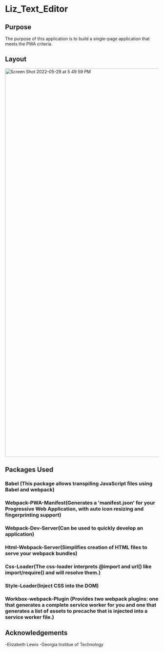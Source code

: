 # Liz_Text_Editor

## Purpose
  The purpose of this application is to build a single-page application that meets the PWA criteria.
  
## Layout
<img width="1274" alt="Screen Shot 2022-05-29 at 5 49 59 PM" src="https://user-images.githubusercontent.com/100626033/170894327-2d5f760f-f108-4aed-93be-00552e5fd8df.png">

## Packages Used

  ### Babel (This package allows transpiling JavaScript files using Babel and webpack)
  
  ### Webpack-PWA-Manifest(Generates a 'manifest.json' for your Progressive Web Application, with auto icon resizing and fingerprinting support)
  
  ### Webpack-Dev-Server(Can be used to quickly develop an application)
  
  ### Html-Webpack-Server(Simplifies creation of HTML files to serve your webpack bundles)
  
  ### Css-Loader(The css-loader interprets @import and url() like import/require() and will resolve them.)
  
  ### Style-Loader(Inject CSS into the DOM)
  
  ### Workbox-webpack-Plugin (Provides two webpack plugins: one that generates a complete service worker for you and one that generates a list of assets to precache that is injected into a service worker file.)

## Acknowledgements
  -Elizabeth Lewis
  -Georgia Institue of Technology 
